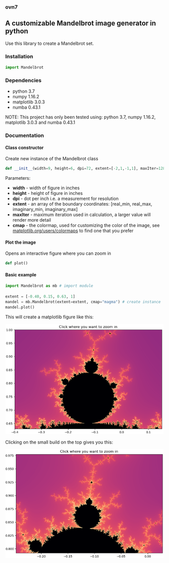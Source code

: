 ### ovn7

## A customizable Mandelbrot image generator in python

Use this library to create a Mandelbrot set.

### Installation

```python
import Mandelbrot
```

### Dependencies
- python 3.7
- numpy 1.16.2
- matplotlib 3.0.3
- numba 0.43.1

NOTE: This project has only been tested using: python 3.7, numpy 1.16.2, matplotlib 3.0.3 and numba 0.43.1

### Documentation

#### Class constructor
Create new instance of the Mandelbrot class
```python
def __init__(width=9, height=6, dpi=72, extent=[-2,1,-1,1], maxIter=128, cmap="cubehelix", zoom=2):
```
Parameters:
 - **width** - width of figure in inches
 - **height** - height of figure in inches
 - **dpi** - dot per inch i.e. a measurement for resolution
 - **extent** - an array of the boundary coordinates: [real_min, real_max, imaginary_min, imaginary_max]
 - **maxIter** - maximum iteration used in calculation, a larger value will render more detail
 - **cmap** - the colormap, used for customizing the color of the image, see [matplotlib.org/users/colormaps](https://matplotlib.org/users/colormaps.html) to find one that you prefer

#### Plot the image
Opens an interactive figure where you can zoom in
```python
def plot()
```

#### Basic example

```python
import Mandelbrot as mb # import module

extent = [-0.40, 0.15, 0.63, 1]
mandel = mb.Mandelbrot(extent=extent, cmap="magma") # create instance
mandel.plot()
```
This will create a matplotlib figure like this:  

![image1](image1.png)  

Clicking on the small build on the top gives you this:  

![image2](image2.png)  

